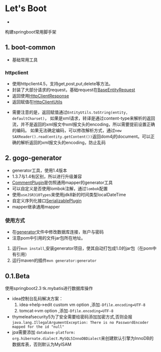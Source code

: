 # Let's Boot
-
构建springboot常用脚手架

## 1. boot-common

- 基础常用工具

### httpclient

- 使用httpclient4.5，支持get,post,put,delete等方法。
- 封装了大部分请求的request，基础request在[BaseEntityRequest](boot-common/src/main/java/com/alice/boot/util/http/BaseEntityRequest.java)
- 返回使用[HttpClientResponse](boot-common/src/main/java/com/alice/boot/util/http/HttpClientResponse.java)
- 返回赋值在[HttpClientUtils](boot-common/src/main/java/com/alice/boot/util/http/HttpClientUtil.java)
 
 * 需要注意的是，返回赋值通过`EntityUtils.toString(entity, defaultCharset)`，
 如果是xml请求，转译是通过content-type来解析的返回流，并不是返回的xml报文中xml报文头的encoding，所以需要提前设置正确的编码。
 如果无法确定编码，可以修改解析方式，通过`new SAXReader().read(entity.getContent())`返回dom4j的document。可以正确的解析返回的xml报文头的encoding，防止乱码

## 2. gogo-generator

- generator工具，使用1.4版本
 - 1.3.7与1.4有区别，所以进行升级兼容
 - [CommentPlugin](boot-generator/src/main/java/com/alice/boot/plugin/generator/CommentPlugin.java)是仿照通用mapper的generator工具
 - 可以自定义是否使用lombok注解，通过`lombok`配置
 - 使用`useJSR310Types`来使用jdk8新的时间类型localDateTime
 - 自定义序列化接口[SerializablePlugin](boot-generator/src/main/java/com/alice/boot/plugin/generator/SerializablePlugin.java)
 - mapper继承通用mapper

### 使用方式

- 在[generator](boot-generator/src/main/resources/generator/generatorConfig.xml)文件中修改数据库连接，账户与密码
- 注意pom中引用的文件jar包所在地址。
1. 运行`mvn install`,安装generator项目，使其自动打包成1.0的jar包（在pom中有引用）
2. 运行maven的插件`mvn generator:generator`

## 0.1.Beta

使用springboot2.3
tk.mybatis进行数据库操作

* idea控制台乱码解决方案：
    1. idea->help->edit custom vm option ,添加`-Dfile.encoding=UTF-8`
    2. tomcat->vm option ,添加`-Dfile.encoding=UTF-8`
* thymeleafsecurity5为了安全需要给密码添加加密方式,否则会报
  `java.lang.IllegalArgumentException: There is no PasswordEncoder mapped for the id "null"`
* jpa需要添加
 `database-platform: org.hibernate.dialect.MySQL5InnoDBDialect`来创建默认引擎为InnoDB的数据库表，否则默认为MyISAM